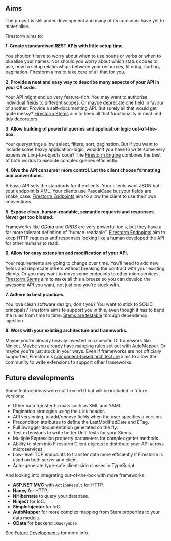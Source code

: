 ## Aims

The project is still under development and many of its core aims have yet to materialise.

Firestorm aims to:

**1. Create standardised REST APIs with little setup time.**

You shouldn't have to worry about when to use nouns or verbs or when to pluralise your names. Nor should you worry about which status codes to use, how to setup relationships between your resources, filtering, sorting, pagination. Firestorm aims to take care of all that for you.

**2. Provide a neat and easy way to describe many aspects of your API in your C# code.**

Your API might end up very feature-rich. You may want to authorise individual fields to different scopes. Or maybe deprecate one field in favour of another. Provide a self-documenting API. But surely all that would get quite messy? [Firestorm Stems](Stems) aim to keep all that functionality in neat and tidy decorators.

**3. Allow building of powerful queries and application logic out-of-the-box.**

Your querystrings allow select, filters, sort, pagination. But if you want to include some heavy application-logic, wouldn't you have to write some very expensive Linq-to-objects code? The [Firestorm Engine](Engine) combines the best of both worlds to execute complex queries efficiently.

**4. Give the API consumer more control. Let the client choose formatting and conventions.**

A basic API sets the standards for the clients. Your clients want JSON but your endpoint is XML. Your clients use PascalCase but your fields are snake_case. [Firestorm Endpoints](Endpoints) aim to allow the client to use their own conventions.

**5. Expose clean, human-readable, semantic requests and responses. Never get too bloated.**

Frameworks like _OData_ and _ORDS_ are very powerful tools, but they have a far more tolerant definition of "human-readable". [Firestorm Endpoints](Endpoints) aim to keep HTTP requests and responses looking like a human developed the API for other humans to read.

**6. Allow for easy extension and modification of your API.**

Your requirements are going to change over time. You'll need to add new fields and deprecate others without breaking the contract with your existing clients. Or you may want to move some endpoints to other microservices. [Firestorm Stems](Stems) aim to make all this a breeze so you can develop the awesome API you want, not just one you're stuck with.

**7. Adhere to best practices.**

You love clean software design, don't you? You want to stick to SOLID principals? Firestorm aims to support you in this, even though it has to bend the rules from time to time. [Stems are testable](/Tutorials/Stems/Unit-tests) through dependency injection.

**8. Work with your existing architecture and frameworks.**

Maybe you're already heavily invested in a specific DI framework like Ninject. Maybe you already have mapping rules set out with AutoMapper. Or maybe you're just stuck in your ways. Even if frameworks are not officially supported, Firestorm's [component-based architecture](Solution-architecture) aims to allow the community to write extensions to support other frameworks.


## Future developments

Some feature ideas were cut from v1.0 but will be included in future versions:

- Other data transfer formats such as XML and YAML.
- Pagination strategies using the `Link` header.
- API versioning, to add/remove fields when the user specifies a version.
- Precondition attributes to define the LastModifiedDate and ETag.
- Full Swagger documentation generated on the fly.
- Test extensions to write better Unit Tests for your Stems.
- Multiple Expression property parameters for complex getter methods.
- Ability to stem into Firestorm Client objects to distribute your API across microservices.
- Low-level TCP endpoints to transfer data more efficiently if Firestorm is used on both server and client.
- Auto-generate type-safe client-side classes in TypeScript.

And looking into integrating out-of-the-box with more frameworks:

- **ASP.NET MVC** with `ActionResult` for HTTP.
- **Nancy** for HTTP.
- **NHibernate** to query your database.
- **Ninject** for IoC.
- **SimpleInjector** for IoC.
- **AutoMapper** for more complex mapping from Stem properties to your data models.
- **OData** for backend `IQueryable`

See [Future Developments](/Future-Developments) for more info.